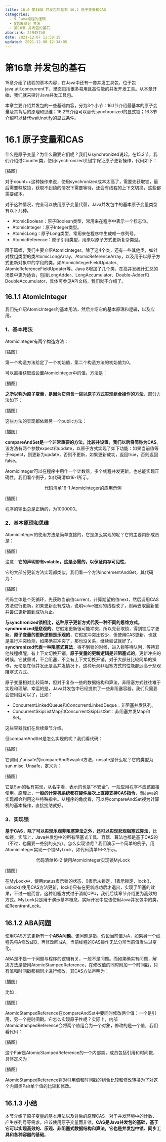 ```yaml
---
title: 16.0 第16章 并发包的基石 16.1 原子变量和CAS
categories:
  - 9 Java编程的逻辑
  - 5第五部分 并发
  - 第16章 并发包的基石
abbrlink: 2f9457b0
date: 2021-12-07 11:59:15
updated: 2021-12-08 12:34:05
---
```

# 第16章 并发包的基石
15章介绍了线程的基本内容，在Java中还有一套并发工具包，位于包java.util.concurrent下，里面包括很多易用且高性能的并发开发工具。从本章开始，我们就来探讨Java并发工具包。

本章主要介绍并发包的一些基础内容，分为3个小节：16.1节介绍最基本的原子变量及其背后的原理和思维；16.2节介绍可以替代synchronized的显式锁；16.3节介绍可以替代wait/notify的显式条件。

# 16.1 原子变量和CAS
什么是原子变量？为什么需要它们呢？我们从synchronized说起。在15.2节，我们介绍过Counter类，使用synchronized关键字保证原子更新操作，代码如下：

[插图]

对于count++这种操作来说，使用synchronized成本太高了，需要先获取锁，最后需要释放锁，获取不到锁的情况下需要等待，还会有线程的上下文切换，这些都需要成本。

对于这种情况，完全可以使用原子变量代替，Java并发包中的基本原子变量类型有以下几种。
- AtomicBoolean：原子Boolean类型，常用来在程序中表示一个标志位。
- AtomicInteger：原子Integer类型。
- AtomicLong：原子Long类型，常用来在程序中生成唯一序列号。
- AtomicReference：原子引用类型，用来以原子方式更新复杂类型。

限于篇幅，我们主要介绍AtomicInteger。除了这4个类，还有一些其他类，如针对数组类型的类AtomicLongArray、AtomicReferenceArray，以及用于以原子方式更新对象中的字段的类，如AtomicIntegerFieldUpdater、AtomicReferenceFieldUpdater等。Java 8增加了几个类，在高并发统计汇总的场景中更为适合，包括LongAdder、LongAccumulator、Double-Adder和DoubleAccumulator，具体可参见API文档，我们就不介绍了。

## 16.1.1 AtomicInteger
我们先介绍AtomicInteger的基本用法，然后介绍它的基本原理和逻辑，以及应用。

### 1．基本用法
AtomicInteger有两个构造方法：

[插图]

第一个构造方法给定了一个初始值，第二个构造方法的初始值为0。

可以直接获取或设置AtomicInteger中的值，方法是：

[插图]

**之所以称为原子变量，是因为它包含一些以原子方式实现组合操作的方法**，部分方法如下：

[插图]

这些方法的实现都依赖另一个public方法：

[插图]

**compareAndSet是一个非常重要的方法，比较并设置，我们以后将简称为CAS**。该方法有两个参数expect和update，以原子方式实现了如下功能：如果当前值等于expect，则更新为update，否则不更新，如果更新成功，返回true，否则返回false。

AtomicInteger可以在程序中用作一个计数器，多个线程并发更新，也总能实现正确性。我们看个例子，如代码清单16-1所示。

<center>代码清单16-1 AtomicInteger的应用示例</center>

[插图]

程序的输出总是正确的，为1000000。

### 2．基本原理和思维
AtomicInteger的使用方法是简单直接的，它是怎么实现的呢？它的主要内部成员是：

[插图]

注意：**它的声明带有volatile，这是必需的，以保证内存可见性**。

它的大部分更新方法实现都类似，我们看一个方法incrementAndGet，其代码为：

[插图]

代码主体是个死循环，先获取当前值current，计算期望的值next，然后调用CAS方法进行更新，如果更新没有成功，说明value被别的线程改了，则再去取最新值并尝试更新直到成功为止。

**与synchronized锁相比，这种原子更新方式代表一种不同的思维方式。synchronized是悲观的**，它假定更新很可能冲突，所以先获取锁，得到锁后才更新。**原子变量的更新逻辑是乐观的**，它假定冲突比较少，但使用CAS更新，也就是进行冲突检测，如果确实冲突了，那也没关系，继续尝试就好了。**synchronized代表一种阻塞式算法**，得不到锁的时候，进入锁等待队列，等待其他线程唤醒，有上下文切换开销。**原子变量的更新逻辑是非阻塞式的**，更新冲突的时候，它就重试，不会阻塞，不会有上下文切换开销。对于大部分比较简单的操作，无论是在低并发还是高并发情况下，这种乐观非阻塞方式的性能都远高于悲观阻塞式方式。

原子变量相对比较简单，但对于复杂一些的数据结构和算法，非阻塞方式往往难于实现和理解，幸运的是，Java并发包中已经提供了一些非阻塞容器，我们只需要会使用就可以了，比如：
- ConcurrentLinkedQueue和ConcurrentLinkedDeque：非阻塞并发队列。
- ConcurrentSkipListMap和ConcurrentSkipListSet：非阻塞并发Map和Set。

这些容器我们在后续章节介绍。

但compareAndSet是怎么实现的呢？我们看代码：

[插图]

它调用了unsafe的compareAndSwapInt方法，unsafe是什么呢？它的类型为sun.misc. Unsafe，定义为：

[插图]

它是Sun的私有实现，从名字看，表示的也是“不安全”，一般应用程序不应该直接使用。原理上，**一般的计算机系统都在硬件层次上直接支持CAS指令**，而Java的实现都会利用这些特殊指令。从程序的角度看，可以将compareAndSet视为计算机的基本操作，直接接纳就好。

### 3．实现锁
**基于CAS，除了可以实现乐观非阻塞算法之外，还可以实现悲观阻塞式算法**，比如锁。实际上，Java并发包中的所有阻塞式工具、容器、算法也都是基于CAS的（不过，也需要一些别的支持）。怎么实现锁呢？我们演示一个简单的例子，用AtomicInteger实现一个锁MyLock，如代码清单16-2所示。

<center>代码清单16-2 使用AtomicInteger实现锁MyLock</center>

[插图]

在MyLock中，使用status表示锁的状态，0表示未锁定，1表示锁定，lock()、unlock()使用CAS方法更新，lock()只有在更新成功后才退出，实现了阻塞的效果，不过一般而言，这种阻塞方式过于消耗CPU，我们后续章节介绍更为高效的方式。MyLock只是用于演示基本概念，实际开发中应该使用Java并发包中的类，如ReentrantLock。

## 16.1.2 ABA问题
使用CAS方式更新有一个**ABA问题**。该问题是指，假设当前值为A，如果另一个线程先将A修改成B，再修改回成A，当前线程的CAS操作无法分辨当前值发生过变化。

ABA是不是一个问题与程序的逻辑有关，一般不是问题。而如果确实有问题，解决方法是使用AtomicStampedReference，在修改值的同时附加一个时间戳，只有值和时间戳都相同才进行修改，其CAS方法声明为：

[插图]

比如：

[插图]

AtomicStampedReference在compareAndSet中要同时修改两个值：一个是引用，另一个是时间戳。它怎么实现原子性呢？实际上，内部AtomicStampedReference会将两个值组合为一个对象，修改的是一个值，我们看代码：

[插图]

这个Pair是AtomicStampedReference的一个内部类，成员包括引用和时间戳，具体定义为：

[插图]

AtomicStampedReference将对引用值和时间戳的组合比较和修改转换为了对这个内部类Pair单个值的比较和修改。

## 16.1.3 小结
本节介绍了原子变量的基本用法以及背后的原理CAS，对于并发环境中的计数、产生序列号等需求，应该使用原子变量而非锁，**CAS是Java并发包的基础，基于它可以实现高效的、乐观、非阻塞式数据结构和算法，它也是并发包中锁、同步工具和各种容器的基础**。

